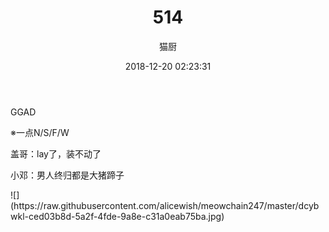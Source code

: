 ﻿---
layout: post
title: 514
date: 2018-12-20 02:23:31
updated: 2019-01-31 09:15:07
comments: true
categories: [Photo]
tags: [格邓, 神奇动物在哪里, ggad]
author: "猫厨"
description: ""
toc: true
---

<p>GGAD</p> 
<p>※一点N/S/F/W</p> 
<p>盖哥：lay了，装不动了</p> 
<p>小邓：男人终归都是大猪蹄子</p> 
![](https://raw.githubusercontent.com/alicewish/meowchain247/master/dcybwkl-ced03b8d-5a2f-4fde-9a8e-c31a0eab75ba.jpg)